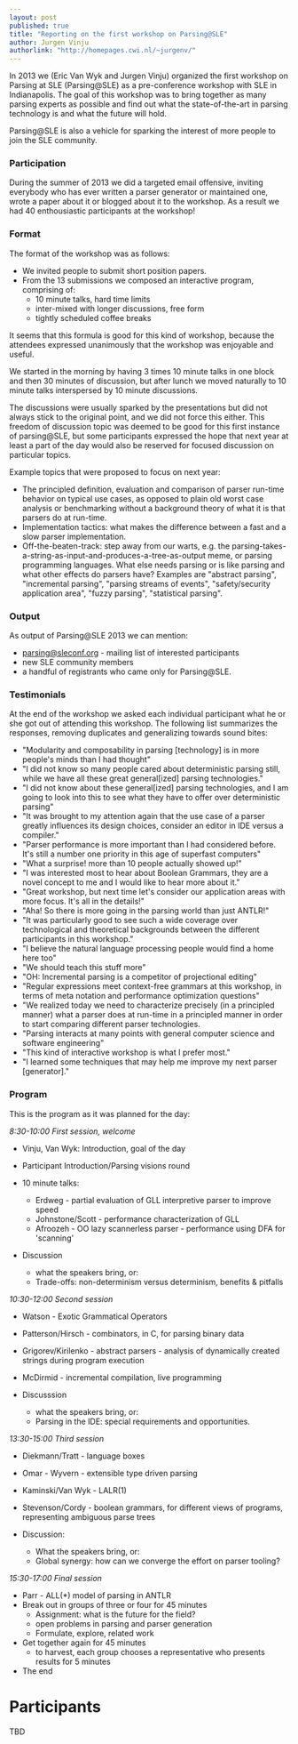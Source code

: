 ```yaml
---
layout: post
published: true
title: "Reporting on the first workshop on Parsing@SLE"
author: Jurgen Vinju
authorlink: "http://homepages.cwi.nl/~jurgenv/"
---
```


In 2013 we (Eric Van Wyk and Jurgen Vinju) organized the first workshop on Parsing at SLE (Parsing@SLE) as a pre-conference workshop with SLE in Indianapolis. The goal of this workshop was to bring together as many parsing experts as possible and find out what the state-of-the-art in parsing technology is and what the future will hold. 

Parsing@SLE is also a vehicle for sparking the interest of more people to join the SLE community.

### Participation

During the summer of 2013 we did a targeted email offensive, inviting everybody who has ever written a parser generator or maintained one, wrote a paper about it or blogged about it to the workshop. As a result we had 40 enthousiastic participants at the workshop!  

### Format

The format of the workshop was as follows:

* We invited people to submit short position papers.
* From the 13 submissions we composed an interactive program, comprising of:
   - 10 minute talks, hard time limits
   - inter-mixed with longer discussions, free form
   - tightly scheduled coffee breaks
   
It seems that this formula is good for this kind of workshop, because the attendees expressed unanimously that the workshop was enjoyable and useful.

We started in the morning by having 3 times 10 minute talks in one block and then 30 minutes of discussion, but after lunch we moved naturally to 10 minute talks interspersed by 10 minute discussions. 

The discussions were usually sparked by the presentations but did not always stick to the original point, and we did not force this either. This freedom of discussion topic was deemed to be good for this first instance of parsing@SLE, but some participants expressed the hope that next year at least a part of the day would also be reserved for focused discussion on particular topics.

Example topics that were proposed to focus on next year:

   * The principled definition, evaluation and comparison of parser run-time behavior on typical use cases, as opposed to plain old worst case analysis or benchmarking without a background theory of what it is that parsers do at run-time.
   * Implementation tactics: what makes the difference between a fast and a slow parser implementation.
   * Off-the-beaten-track: step away from our warts, e.g. the parsing-takes-a-string-as-input-and-produces-a-tree-as-output meme, or parsing programming languages. What else needs parsing or is like parsing and what other effects do parsers have? Examples are "abstract parsing", "incremental parsing", "parsing streams of events", "safety/security application area", "fuzzy parsing", "statistical parsing".
   
### Output

As output of Parsing@SLE 2013 we can mention:

   * <parsing@sleconf.org> - mailing list of interested participants
   * new SLE community members
   * a handful of registrants who came only for Parsing@SLE.

### Testimonials

At the end of the workshop we asked each individual participant what he or she got out of attending this workshop. The following list summarizes the responses, removing duplicates and generalizing towards sound bites:

* "Modularity and composability in parsing [technology] is in more people's minds than I had thought"
* "I did not know so many people cared about deterministic parsing still, while we have all these great general[ized] parsing technologies."
* "I did not know about these general[ized] parsing technologies, and I am going to look into this to see what they have to offer over deterministic parsing"
* "It was brought to my attention again that the use case of a parser greatly influences its design choices, consider an editor in IDE versus a compiler."
* "Parser performance is more important than I had considered before. It's still a number one priority in this age of superfast computers"
* "What a surprise! more than 10 people actually showed up!"
* "I was interested most to hear about Boolean Grammars, they are a novel concept to me and I would like to hear more about it."
* "Great workshop, but next time let's consider our application areas with more focus. It's all in the details!"
* "Aha! So there is more going in the parsing world than just ANTLR!"
* "It was particularly good to see such a wide coverage over technological and theoretical backgrounds between the different participants in this workshop."
* "I believe the natural language processing people would find a home here too"
* "We should teach this stuff more"
* "OH: Incremental parsing is a competitor of projectional editing"
* "Regular expressions meet context-free grammars at this workshop, in terms of meta notation and performance optimization questions"
* "We realized today we need to characterize precisely (in a principled manner) what a parser does at run-time in a principled manner in order to start comparing different parser technologies.
* "Parsing interacts at many points with general computer science and software engineering"
* "This kind of interactive workshop is what I prefer most."
* "I learned some techniques that may help me improve my next parser [generator]."

### Program

This is the program as it was planned for the day:

*8:30-10:00 First session, welcome*

* Vinju, Van Wyk: Introduction, goal of the day

* Participant Introduction/Parsing visions round
   
* 10 minute talks:
   * Erdweg - partial evaluation of GLL interpretive parser to improve speed   
   * Johnstone/Scott - performance characterization of GLL   
   * Afroozeh - OO lazy scannerless parser  - performance using DFA for 'scanning'   

* Discussion
   * what the speakers bring, or:
   * Trade-offs: non-determinism versus determinism, benefits & pitfalls


*10:30-12:00 Second session*

* Watson - Exotic Grammatical Operators 
* Patterson/Hirsch - combinators, in C, for parsing binary data 
* Grigorev/Kirilenko - abstract parsers - analysis of dynamically created strings during program execution
* McDirmid - incremental compilation, live programming

* Discusssion
   * what the speakers bring, or:
   * Parsing in the IDE: special requirements and opportunities.


*13:30-15:00 Third session*

* Diekmann/Tratt - language boxes 
* Omar - Wyvern - extensible type driven parsing  
* Kaminski/Van Wyk - LALR(1)  
* Stevenson/Cordy - boolean grammars, for different views of programs, representing ambiguous parse trees
   
* Discussion:
   * What the speakers bring, or:
   * Global synergy: how can we converge the effort on parser tooling?


*15:30-17:00 Final session*

* Parr - ALL(*) model of parsing in ANTLR
* Break out in groups of three or four for 45 minutes
   * Assignment: what is the future for the field?
   * open problems in parsing and parser generation
   * Formulate, explore, related work
* Get together again for 45 minutes
   * to harvest, each group chooses a representative who presents results for 5 minutes
* The end

# Participants

TBD
